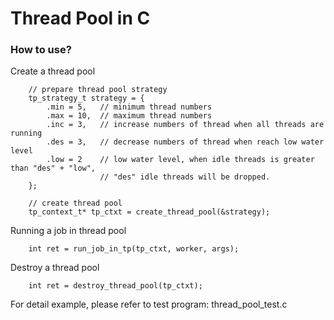 # Thread Pool in C

### How to use?

Create a thread pool

```
    // prepare thread pool strategy
    tp_strategy_t strategy = {
        .min = 5,   // minimum thread numbers
        .max = 10,  // maximum thread numbers
        .inc = 3,   // increase numbers of thread when all threads are running
        .des = 3,   // decrease numbers of thread when reach low water level
        .low = 2    // low water level, when idle threads is greater than "des" + "low",
                    // "des" idle threads will be dropped.
    };

    // create thread pool
    tp_context_t* tp_ctxt = create_thread_pool(&strategy);
```

Running a job in thread pool

```
    int ret = run_job_in_tp(tp_ctxt, worker, args);
```

Destroy a thread pool

```
    int ret = destroy_thread_pool(tp_ctxt);
```

For detail example, please refer to test program: thread_pool_test.c
